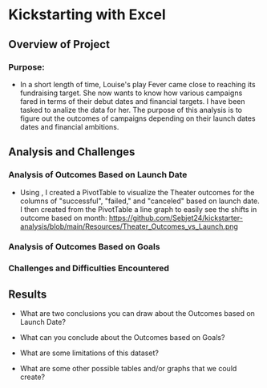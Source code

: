 # Kickstarting with Excel

## Overview of Project

### Purpose: 
 
 - In a short length of time, Louise's play Fever came close to reaching its fundraising target. She now wants to know how various campaigns fared in terms of their debut dates and financial targets. I have been tasked to analize the data for her. The purpose of this analysis is to figure out the outcomes of campaigns depending on their launch dates dates and financial ambitions.

## Analysis and Challenges

### Analysis of Outcomes Based on Launch Date

 - Using , I created a PivotTable to visualize the Theater outcomes for the columns of "successful", "failed," and "canceled" based on launch date. I then created from the PivotTable a line graph to easily see the shifts in outcome based on month:
https://github.com/Sebjet24/kickstarter-analysis/blob/main/Resources/Theater_Outcomes_vs_Launch.png

### Analysis of Outcomes Based on Goals

### Challenges and Difficulties Encountered

## Results

- What are two conclusions you can draw about the Outcomes based on Launch Date?

- What can you conclude about the Outcomes based on Goals?

- What are some limitations of this dataset?

- What are some other possible tables and/or graphs that we could create?
